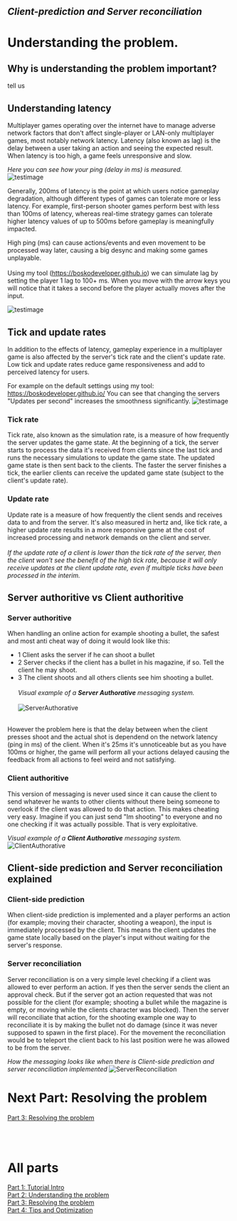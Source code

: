 ## *Client-prediction and Server reconciliation*

# Understanding the problem.

## Why is understanding the problem important?
tell us

## Understanding latency
Multiplayer games operating over the internet have to manage adverse network factors that don't affect single-player or LAN-only multiplayer games, most notably network latency. Latency (also known as lag) is the delay between a user taking an action and seeing the expected result. When latency is too high, a game feels unresponsive and slow.

*Here you can see how your ping (delay in ms) is measured.* <br>
![testimage](images/ping-animation-dark.gif?raw=true)

Generally, 200ms of latency is the point at which users notice gameplay degradation, although different types of games can tolerate more or less latency. For example, first-person shooter games perform best with less than 100ms of latency, whereas real-time strategy games can tolerate higher latency values of up to 500ms before gameplay is meaningfully impacted.

High ping (ms) can cause actions/events and even movement to be processed way later, causing a big desync and making some games unplayable. <br> <br>
Using my tool (https://boskodeveloper.github.io) we can simulate lag by setting the player 1 lag to 100+ ms. 
When you move with the arrow keys you will notice that it takes a second before the player actually moves after the input.

![testimage](images/lag_meme.gif?raw=true)

## Tick and update rates
In addition to the effects of latency, gameplay experience in a multiplayer game is also affected by the server's tick rate and the client's update rate. Low tick and update rates reduce game responsiveness and add to perceived latency for users.

For example on the default settings using my tool: https://boskodeveloper.github.io/
You can see that changing the servers "Updates per second" increases the smoothness significantly.
![testimage](images/tick_update_rate.gif?raw=true)


### Tick rate
Tick rate, also known as the simulation rate, is a measure of how frequently the server updates the game state. At the beginning of a tick, the server starts to process the data it's received from clients since the last tick and runs the necessary simulations to update the game state. The updated game state is then sent back to the clients. The faster the server finishes a tick, the earlier clients can receive the updated game state (subject to the client's update rate).

### Update rate
Update rate is a measure of how frequently the client sends and receives data to and from the server. It's also measured in hertz and, like tick rate, a higher update rate results in a more responsive game at the cost of increased processing and network demands on the client and server.
<br> <br>
*If the update rate of a client is lower than the tick rate of the server, then the client won't see the benefit of the high tick rate, because it will only receive updates at the client update rate, even if multiple ticks have been processed in the interim.*

## Server authoritive vs Client authoritive

### Server authoritive 
When handling an online action for example shooting a bullet, the safest and most anti cheat way of doing it would look like this:
- 1 Client asks the server if he can shoot a bullet
- 2 Server checks if the client has a bullet in his magazine, if so. Tell the client he may shoot.
- 3 The client shoots and all others clients see him shooting a bullet. 
<br> <br>
*Visual example of a **Server Authorative** messaging system.* <br> <br>
![ServerAuthorative](images/server_authorative.png?raw=true)
<br>
However the problem here is that the delay between when the client presses shoot and the actual shot is dependend on the network latency (ping in ms) of the client. When it's 25ms it's unnoticeable but as you have 100ms or higher, the game will perform all your actions delayed causing the feedback from all actions to feel weird and not satisfying.

### Client authoritive
This version of messaging is never used since it can cause the client to send whatever he wants to other clients without there being someone to overlook if the client was allowed to do that action.
This makes cheating very easy. Imagine if you can just send "Im shooting" to everyone and no one checking if it was actually possible. That is very exploitative.

*Visual example of a **Client Authorative** messaging system.*
![ClientAuthorative](images/client_authorative.png?raw=true)

## Client-side prediction and Server reconciliation explained
### Client-side prediction
When client-side prediction is implemented and a player performs an action (for example; moving their character, shooting a weapon), the input is immediately processed by the client. This means the client updates the game state locally based on the player's input without waiting for the server's response.

### Server reconciliation
Server reconciliation is on a very simple level checking if a client was allowed to ever perform an action. If yes then the server sends the client an approval check. But if the server got an action requested that was not possible for the client (for example; shooting a bullet while the magazine is empty, or moving while the clients character was blocked). Then the server will reconciliate that action, for the shooting example one way to reconciliate it is by making the bullet not do damage (since it was never supposed to spawn in the first place). For the movement the reconciliation would be to teleport the client back to his last position were he was allowed to be from the server.

*How the messaging looks like when there is Client-side prediction and server reconciliation implemented*
![ServerReconciliation](images/server_reconciliation.png?raw=true)

# Next Part: Resolving the problem
[Part 3: Resolving the problem](Part_3.md)  <br>

<br> <br>
# All parts
[Part 1: Tutorial Intro](Part_1.md)  <br>
[Part 2: Understanding the problem](Part_2.md)  <br>
[Part 3: Resolving the problem](Part_3.md)  <br>
[Part 4: Tips and Optimization](Part_4.md)

